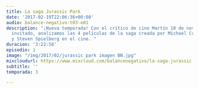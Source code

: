 ```yaml
---
title: La saga Jurassic Park
date: '2017-02-19T22:06:36+00:00'
audio: balance-negativo-t03-e01
description: "¡Nueva temporada! Con el crítico de cine Martín 10 de noviembre como
  invitado, analizamos las 4 películas de la saga creada por Michael Crichton en libro
  y Steven Spielberg en el cine. "
duracion: '3:22:58'
episodio: 1
image: "/img/2017/02/jurassic park imagen BN.jpg"
mixcloudurl: https://www.mixcloud.com/balancenegativo/la-saga-jurassic-park/
subtitle: ''
temporada: 3

---
```

